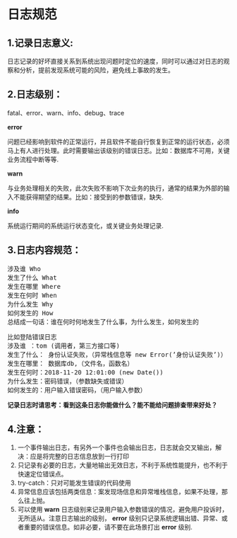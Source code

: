 # 日志规范
## 1.记录日志意义:
日志记录的好坏直接关系到系统出现问题时定位的速度，同时可以通过对日志的观察和分析，提前发现系统可能的风险，避免线上事故的发生。
## 2.日志级别：
 fatal、error、warn、info、debug、trace

**error**

问题已经影响到软件的正常运行，并且软件不能自行恢复到正常的运行状态，必须马上有人进行处理。此时需要输出该级别的错误日志。比如：数据库不可用，关键业务流程中断等等.

**warn**

与业务处理相关的失败，此次失败不影响下次业务的执行，通常的结果为外部的输入不能获得期望的结果。比如：接受到的参数错误，缺失.

**info**

系统运行期间的系统运行状态变化，或关键业务处理记录.


## 3.日志内容规范：
<pre>
涉及谁 Who
发生了什么 What
发生在哪里 Where
发生在何时 When
为什么发生 Why
如何发生的 How
总结成一句话：谁在何时何地发生了什么事，为什么发生，如何发生的
</pre>

<pre>
比如登陆错误日志  
涉及谁 ：tom (调用者，第三方接口等)  
发生了什么： 身份认证失败，（异常栈信息等 new Error(’身份认证失败’)）  
发生在哪里： 数据库db,（文件名，函数名）  
发生在何时：2018-11-20 12:01:00 (new Date())  
为什么发生：密码错误，（参数缺失或错误）  
如何发生的：用户输入错误密码，（用户输入参数）  
</pre>

**记录日志时请思考：看到这条日志你能做什么？能不能给问题排查带来好处？**

## 4.注意：
1. 一个事件输出日志，有另外一个事件也会输出日志，日志就会交叉输出，解决：应是将完整的日志信息放到一行打印  
2. 只记录有必要的日志，大量地输出无效日志，不利于系统性能提升，也不利于快速定位错误点。  
3. try-catch：只对可能发生错误的代码使用
4. 异常信息应该包括两类信息：案发现场信息和异常堆栈信息，如果不处理，那么往上抛。  
5. 可以使用 **warn** 日志级别来记录用户输入参数错误的情况，避免用户投诉时，无所适从。注意日志输出的级别， **error** 级别只记录系统逻辑出错、异常、或者重要的错误信息。如非必要，请不要在此场景打出 **error** 级别.